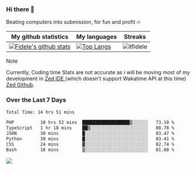 ### Hi there 👋
<p>Beating computers into submission, for fun and profit 🔥</p>

|My github statistics|My languages|Streaks|
|-|-|-|
|[![Fidele's github stats](https://github-readme-stats.vercel.app/api?username=itfidele&count_private=true&show_icons=true&theme=dark&hide_title=true)](https://github.com/itfidele)|[![Top Langs](https://github-readme-stats.vercel.app/api/top-langs/?username=itfidele&show_icons=true&langs_count=8&theme=dark&layout=compact&hide_title=true)](https://github.com/itfidele)|![itfidele](https://github-readme-streak-stats.herokuapp.com/?user=itfidele&theme=dark)

> [!NOTE]  
> Currently, Coding time Stats are not accurate as i will be moving most of my development in <a href="https://zed.dev" target="_blank"> Zed IDE </a> (which doesn't support Wakatime API at this time) <a href="https://github.com/zed-industries/zed">Zed Github</a>.

### Over the Last 7 Days
<!--START_SECTION:waka-->

```txt
Total Time: 14 hrs 51 mins

PHP          10 hrs 52 mins  ██████████████████▒░░░░░░   73.10 %
TypeScript   1 hr 18 mins    ██▒░░░░░░░░░░░░░░░░░░░░░░   08.78 %
JSON         30 mins         █░░░░░░░░░░░░░░░░░░░░░░░░   03.47 %
Python       30 mins         █░░░░░░░░░░░░░░░░░░░░░░░░   03.41 %
CSS          24 mins         ▓░░░░░░░░░░░░░░░░░░░░░░░░   02.74 %
Bash         16 mins         ▒░░░░░░░░░░░░░░░░░░░░░░░░   01.88 %
```

<!--END_SECTION:waka-->



![](https://komarev.com/ghpvc/?username=itfidele)
